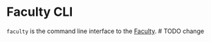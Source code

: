 # Faculty CLI

`faculty` is the command line interface to the [Faculty](https://sherlockml.com). # TODO change

